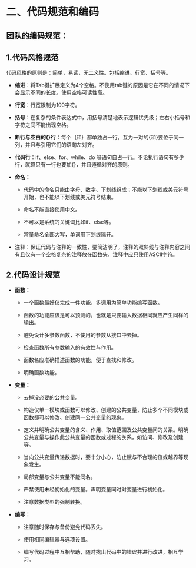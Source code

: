 # 二、代码规范和编码

## 团队的编码规范：

## 1.代码风格规范

代码风格的原则是：简单，易读，无二义性。包括缩进、行宽、括号等。

* **缩进**：将Tab键扩展定义为4个空格。不使用tab键的原因是它在不同的情况下会显示不同的长度。使用空格可读性高。

* **行宽**：行宽限制为100字符。

* **括号**：在复杂的条件表达式中，用括号清楚地表示逻辑优先级；左右小括号和字符之间不能出现空格。

* **断行与空白的{}行**：每个｛和｝都单独占一行，互为一对的{和}要位于同一列，并且与引用它们的语句左对齐。

* **代码行**：if、else、for、while、do 等语句自占一行。不论执行语句有多少行，就算只有一行也要加{}，并且遵循对齐的原则。

* **命名：**
  
  * 代码中的命名只能由字母、数字、下划线组成；不能以下划线或美元符号开始，也不能以下划线或美元符号结束。
  
  * 命名不能直接使用中文。
  
  * 不可以是系统的关键词比如if、else等。
  
  * 常量命名全部大写，单词用下划线隔开。

* 注释：保证代码与注释的一致性，要简洁明了，注释的双斜线与注释内容之间有且仅有一个空格复杂的注释放在函数头，注释中应只使用ASCII字符。

## 2.代码设计规范

* **函数：**
  
  * 一个函数最好仅完成一件功能，多调用为简单功能编写函数。
  
  * 函数的功能应该是可以预测的，也就是只要输入数据相同就应产生同样的输出。
  
  * 避免设计多参数函数，不使用的参数从接口中去掉。
  
  * 检查函数所有参数输入的有效性与作用。
  
  * 函数名应准确描述函数的功能，便于查找和修改。
  
  * 明确函数功能。

* **变量：**
  
  * 去掉没必要的公共变量。
  
  * 构造仅单一模块或函数可以修改、创建的公共变量，防止多个不同模块或函数都可以修改、创建同一公共变量的现象。
  
  * 定义并明确公共变量的含义、作用、取值范围及公共变量间的关系。明确公共变量与操作此公共变量的函数或过程的关系，如访问、修改及创建等。
  
  * 当向公共变量传递数据时，要十分小心，防止赋与不合理的值或越界等现象发生。
  
  * 局部变量与公共变量不能同名。
  
  * 严禁使用未经初始化的变量。声明变量同时对变量进行初始化。
  
  * 注意数据类型的强制转换。

* **编写：**
  
  * 注意随时保存与备份避免代码丢失。
  
  * 使用相同编辑器与选项设置。
  
  * 编写代码过程中互相帮助，随时找出代码中的错误并进行改进，相互学习。
